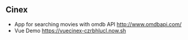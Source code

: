 ## Cinex
 * App for searching movies with omdb API http://www.omdbapi.com/
 * Vue Demo https://vuecinex-czrbhlucl.now.sh 
  
